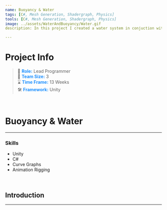 ```yaml
---
name: Buoyancy & Water
tags: [C#, Mesh Generation, Shadergraph, Physics]
tools: [C#, Mesh Generation, Shadergraph, Physics]
image: ../assets/WaterAndBuoyancy/Water.gif
description: In this project I created a water system in conjuction with a buoyancy effect for unity rigidbodies

---
```


# **Project Info**

> 👤 <span style="color:dodgerblue">**Role:**</span> Lead Programmer <br>
> 👥 <span style="color:dodgerblue">**Team Size:**</span> 3 <br>
> ⌛ <span style="color:dodgerblue">**Time Frame:**</span> 13 Weeks <br>
> 🛠️ <span style="color:dodgerblue">**Framework:**</span> Unity <br>

<p>&nbsp;</p>

# **Buoyancy & Water**

---

### **Skills**
- Unity
- C#
- Curve Graphs
- Animation Rigging

<p>&nbsp;</p>

## **Introduction**

---
